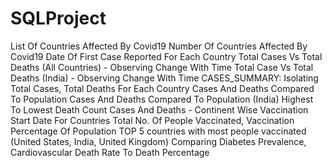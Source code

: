 # SQLProject
List Of Countries Affected By Covid19
Number Of Countries Affected By Covid19
Date Of First Case Reported For Each Country
Total Cases Vs Total Deaths (All Countries) - Observing Change With Time
Total Case Vs Total Deaths (India) - Observing Change With Time
CASES_SUMMARY: Isolating Total Cases, Total Deaths For Each Country
Cases And Deaths Compared To Population
Cases And Deaths Compared To Population (India)
Highest To Lowest Death Count
Cases And Deaths - Continent Wise
Vaccination Start Date For Countries
Total No. Of People Vaccinated, Vaccination Percentage Of Population
TOP 5 countries with most people vaccinated (United States, India, United Kingdom)
Comparing Diabetes Prevalence, Cardiovascular Death Rate To Death Percentage
